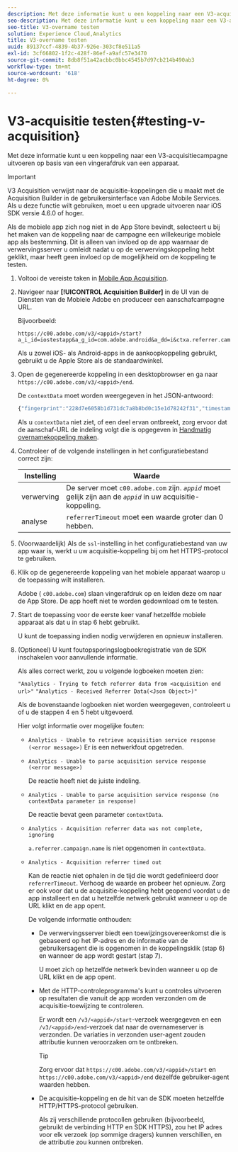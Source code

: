 ```yaml
---
description: Met deze informatie kunt u een koppeling naar een V3-acquisitiecampagne uitvoeren op basis van een vingerafdruk van een apparaat.
seo-description: Met deze informatie kunt u een koppeling naar een V3-acquisitiecampagne uitvoeren op basis van een vingerafdruk van een apparaat.
seo-title: V3-overname testen
solution: Experience Cloud,Analytics
title: V3-overname testen
uuid: 89137ccf-4839-4b37-926e-303cf8e511a5
exl-id: 3cf66802-1f2c-428f-86ef-a9afc57e3470
source-git-commit: 8db8f51a42acbbc0bbc4545b7d97cb214b490ab3
workflow-type: tm+mt
source-wordcount: '618'
ht-degree: 0%

---
```


# V3-acquisitie testen{#testing-v-acquisition}

Met deze informatie kunt u een koppeling naar een V3-acquisitiecampagne uitvoeren op basis van een vingerafdruk van een apparaat.

>[!IMPORTANT]
>
>V3 Acquisition verwijst naar de acquisitie-koppelingen die u maakt met de Acquisition Builder in de gebruikersinterface van Adobe Mobile Services. Als u deze functie wilt gebruiken, moet u een upgrade uitvoeren naar iOS SDK versie 4.6.0 of hoger.

Als de mobiele app zich nog niet in de App Store bevindt, selecteert u bij het maken van de koppeling naar de campagne een willekeurige mobiele app als bestemming. Dit is alleen van invloed op de app waarnaar de verwervingsserver u omleidt nadat u op de verwervingskoppeling hebt geklikt, maar heeft geen invloed op de mogelijkheid om de koppeling te testen.

1. Voltooi de vereiste taken in [Mobile App Acquisition](/help/ios/acquisition-main/acquisition.md).
1. Navigeer naar **[!UICONTROL Acquisition Builder]** in de UI van de Diensten van de Mobiele Adobe en produceer een aanschafcampagne URL.

   Bijvoorbeeld:

   ```
   https://c00.adobe.com/v3/<appid>/start?a_i_id=iostestapp&a_g_id=com.adobe.android&a_dd=i&ctxa.referrer.campaign.name=name&ctxa.referrer.campaign.trackingcode=trackingcode
   ```


   Als u zowel iOS- als Android-apps in de aankoopkoppeling gebruikt, gebruikt u de Apple Store als de standaardwinkel.
1. Open de gegenereerde koppeling in een desktopbrowser en ga naar `https://c00.adobe.com/v3/<appid>/end`.

   De `contextData` moet worden weergegeven in het JSON-antwoord:

   ```js
   {"fingerprint":"228d7e6058b1d731dc7a8b8bd0c15e1d78242f31","timestamp":1457989293,"appguid":"","contextData":{"a.referrer.campaign.name":"name","a.referrer.campaign.trackingcode":"trackingcode"}}.
   ```

   Als u `contextData` niet ziet, of een deel ervan ontbreekt, zorg ervoor dat de aanschaf-URL de indeling volgt die is opgegeven in [Handmatig overnamekoppeling maken](/help/using/acquisition-main/c-marketing-links-builder/acquisition-link-manual.md).
1. Controleer of de volgende instellingen in het configuratiebestand correct zijn:

   | Instelling | Waarde |
   |--- |--- |
   | verwerving | De server moet `c00.adobe.com` zijn. *`appid`* moet gelijk zijn aan de  *`appid`* in uw acquisitie-koppeling. |
   | analyse | `referrerTimeout` moet een waarde groter dan 0 hebben. |


1. (Voorwaardelijk) Als de `ssl`-instelling in het configuratiebestand van uw app waar is, werkt u uw acquisitie-koppeling bij om het HTTPS-protocol te gebruiken.
1. Klik op de gegenereerde koppeling van het mobiele apparaat waarop u de toepassing wilt installeren.

   Adobe ( `c00.adobe.com`) slaan vingerafdruk op en leiden deze om naar de App Store. De app hoeft niet te worden gedownload om te testen.
1. Start de toepassing voor de eerste keer vanaf hetzelfde mobiele apparaat als dat u in stap 6 hebt gebruikt.

   U kunt de toepassing indien nodig verwijderen en opnieuw installeren.
1. (Optioneel) U kunt foutopsporingslogboekregistratie van de SDK inschakelen voor aanvullende informatie.

   Als alles correct werkt, zou u volgende logboeken moeten zien:

   `"Analytics - Trying to fetch referrer data from <acquisition end url>"`
   `"Analytics - Received Referrer Data(<Json Object>)"`

   Als de bovenstaande logboeken niet worden weergegeven, controleert u of u de stappen 4 en 5 hebt uitgevoerd.

   Hier volgt informatie over mogelijke fouten:

   * `Analytics - Unable to retrieve acquisition service response (<error message>)`
Er is een netwerkfout opgetreden.

   * `Analytics - Unable to parse acquisition service response (<error message>)`

      De reactie heeft niet de juiste indeling.

   * `Analytics - Unable to parse acquisition service response (no contextData parameter in response)`

      De reactie bevat geen parameter `contextData`.

   * `Analytics - Acquisition referrer data was not complete, ignoring`

      `a.referrer.campaign.name` is niet opgenomen in  `contextData`.

   * `Analytics - Acquisition referrer timed out`

      Kan de reactie niet ophalen in de tijd die wordt gedefinieerd door `referrerTimeout`. Verhoog de waarde en probeer het opnieuw. Zorg er ook voor dat u de acquisitie-koppeling hebt geopend voordat u de app installeert en dat u hetzelfde netwerk gebruikt wanneer u op de URL klikt en de app opent.

      De volgende informatie onthouden:

      * De verwervingsserver biedt een toewijzingsovereenkomst die is gebaseerd op het IP-adres en de informatie van de gebruikersagent die is opgenomen in de koppelingsklik (stap 6) en wanneer de app wordt gestart (stap 7).

         U moet zich op hetzelfde netwerk bevinden wanneer u op de URL klikt en de app opent.

      * Met de HTTP-controleprogramma&#39;s kunt u controles uitvoeren op resultaten die vanuit de app worden verzonden om de acquisitie-toewijzing te controleren.

         Er wordt een `/v3/<appid>/start`-verzoek weergegeven en een `/v3/<appid>/end`-verzoek dat naar de overnameserver is verzonden. De variaties in verzonden user-agent zouden attributie kunnen veroorzaken om te ontbreken.

         >[!TIP]
         >
         >Zorg ervoor dat `https://c00.adobe.com/v3/<appid>/start` en `https://c00.adobe.com/v3/<appid>/end` dezelfde gebruiker-agent waarden hebben.

      * De acquisitie-koppeling en de hit van de SDK moeten hetzelfde HTTP/HTTPS-protocol gebruiken.

         Als zij verschillende protocollen gebruiken (bijvoorbeeld, gebruikt de verbinding HTTP en SDK HTTPS), zou het IP adres voor elk verzoek (op sommige dragers) kunnen verschillen, en de attributie zou kunnen ontbreken.
